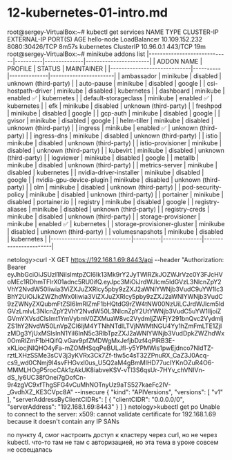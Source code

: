 # 12-kubernetes-01-intro.md

root@sergey-VirtualBox:~# kubectl get services
NAME         TYPE           CLUSTER-IP       EXTERNAL-IP   PORT(S)          AGE
hello-node   LoadBalancer   10.109.152.232   <pending>     8080:30426/TCP   8m57s
kubernetes   ClusterIP      10.96.0.1        <none>        443/TCP          19m
root@sergey-VirtualBox:~#  minikube addons list
|-----------------------------|----------|--------------|-----------------------|
|         ADDON NAME          | PROFILE  |    STATUS    |      MAINTAINER       |
|-----------------------------|----------|--------------|-----------------------|
| ambassador                  | minikube | disabled     | unknown (third-party) |
| auto-pause                  | minikube | disabled     | google                |
| csi-hostpath-driver         | minikube | disabled     | kubernetes            |
| dashboard                   | minikube | enabled ✅   | kubernetes            |
| default-storageclass        | minikube | enabled ✅   | kubernetes            |
| efk                         | minikube | disabled     | unknown (third-party) |
| freshpod                    | minikube | disabled     | google                |
| gcp-auth                    | minikube | disabled     | google                |
| gvisor                      | minikube | disabled     | google                |
| helm-tiller                 | minikube | disabled     | unknown (third-party) |
| ingress                     | minikube | enabled ✅   | unknown (third-party) |
| ingress-dns                 | minikube | disabled     | unknown (third-party) |
| istio                       | minikube | disabled     | unknown (third-party) |
| istio-provisioner           | minikube | disabled     | unknown (third-party) |
| kubevirt                    | minikube | disabled     | unknown (third-party) |
| logviewer                   | minikube | disabled     | google                |
| metallb                     | minikube | disabled     | unknown (third-party) |
| metrics-server              | minikube | disabled     | kubernetes            |
| nvidia-driver-installer     | minikube | disabled     | google                |
| nvidia-gpu-device-plugin    | minikube | disabled     | unknown (third-party) |
| olm                         | minikube | disabled     | unknown (third-party) |
| pod-security-policy         | minikube | disabled     | unknown (third-party) |
| portainer                   | minikube | disabled     | portainer.io          |
| registry                    | minikube | disabled     | google                |
| registry-aliases            | minikube | disabled     | unknown (third-party) |
| registry-creds              | minikube | disabled     | unknown (third-party) |
| storage-provisioner         | minikube | enabled ✅   | kubernetes            |
| storage-provisioner-gluster | minikube | disabled     | unknown (third-party) |
| volumesnapshots             | minikube | disabled     | kubernetes            |
|-----------------------------|----------|--------------|-----------------------|


  
netology>curl -X GET https://192.168.1.69:8443/api --header "Authorization: Bearer eyJhbGciOiJSUzI1NiIsImtpZCI6Ik13Mk9rY2JyTWlRZkJOZWJrVzc0Y3FJcHVoMEc1RDhmTFlrX01adnc5RU0ifQ.eyJpc3MiOiJrdWJlcm5ldGVzL3NlcnZpY2VhY2NvdW50Iiwia3ViZXJuZXRlcy5pby9zZXJ2aWNlYWNjb3VudC9uYW1lc3BhY2UiOiJkZWZhdWx0Iiwia3ViZXJuZXRlcy5pby9zZXJ2aWNlYWNjb3VudC9zZWNyZXQubmFtZSI6ImRlZmF1bHQtdG9rZW4tNW00NzUiLCJrdWJlcm5ldGVzLmlvL3NlcnZpY2VhY2NvdW50L3NlcnZpY2UtYWNjb3VudC5uYW1lIjoiZGVmYXVsdCIsImt1YmVybmV0ZXMuaW8vc2VydmljZWFjY291bnQvc2VydmljZS1hY2NvdW50LnVpZCI6IjM4YTNhNTdlLTVjNWMtNGU4Yy1hZmFmLTE1ZjIzMDg3YjUxMSIsInN1YiI6InN5c3RlbTpzZXJ2aWNlYWNjb3VudDpkZWZhdWx0OmRlZmF1bHQifQ.vGav9pfZMDWgMxJefjbDzf4qPlRB3E-xKLiocjNlQHO4yFa-mZOMHSqqPeBULJfI-y5YPMWis1pwEjdnco7NldTZ-rztLXHzSSMe3sCV3j3yKVRx3Ck7Zf-tIw5c4sT32ZPnuRX_CaZ3J0Acq-cs9_wd0CNmj9I4svFHGvxl0us_U5Q2aM4gBmMIHD77ucIYKnOZuR4O6-MMMLHOgP5rocCAk1zAkUK8iabveKSV-vTl3S6qsUr-7HYv_chVNIVn-dS_ly6UC38fOnei7gDofCn-9r4zgVC9xfThgSFG4vCuMhNOTnyUz9aTS527kaeFc2IV-_GvdhXZ_KE3CVpc8A" --insecure
{
  "kind": "APIVersions",
  "versions": [
    "v1"
  ],
  "serverAddressByClientCIDRs": [
    {
      "clientCIDR": "0.0.0.0/0",
      "serverAddress": "192.168.1.69:8443"
    }
  ]
}
netology>kubectl get po
Unable to connect to the server: x509: cannot validate certificate for 192.168.1.69 because it doesn't contain any IP SANs

  
  по пункту 4, смог настроить доступ к кластеру через curl, но не через kubectl. что-то там не там с авторизацией, но эта тема в уроке совсем не освещалась
